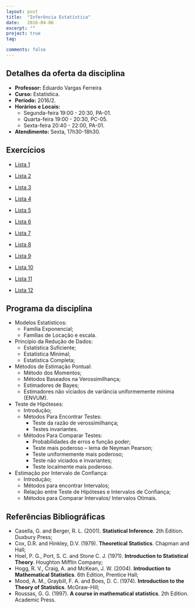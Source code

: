```yaml
---
layout: post
title:  "Inferência Estatística"
date:   2016-04-06
excerpt: "" 
project: true
tag:

comments: false
---
```


## Detalhes da oferta da disciplina

  * **Professor:** Eduardo Vargas Ferreira
  * **Curso:** Estatística.
  * **Período:** 2016/2.
  * **Horários e Locais:**
     * Segunda-feira 19:00 - 20:30, PA-01.
     * Quarta-feira 19:00 - 20:30, PC-05.
     * Sexta-feira 20:40 - 22:00, PA-01.
  * **Atendimento:** Sexta, 17h30-18h30.


## Exercícios

* [Lista 1](http://www.leg.ufpr.br/~eferreira/CE085-2016/Lista1.pdf)

* [Lista 2](http://www.leg.ufpr.br/~eferreira/CE085-2016/Lista2.pdf) 

* [Lista 3](http://www.leg.ufpr.br/~eferreira/CE085-2016/Lista3.pdf) 

* [Lista 4](http://www.leg.ufpr.br/~eferreira/CE085-2016/Lista4.pdf) 

* [Lista 5](http://www.leg.ufpr.br/~eferreira/CE085-2016/Lista5.pdf) 

* [Lista 6](http://www.leg.ufpr.br/~eferreira/CE085-2016/Lista6.pdf) 

* [Lista 7](http://www.leg.ufpr.br/~eferreira/CE085-2016/Lista7.pdf) 

* [Lista 8](http://www.leg.ufpr.br/~eferreira/CE085-2016/Lista8.pdf) 

* [Lista 9](http://www.leg.ufpr.br/~eferreira/CE085-2016/Lista9.pdf) 

* [Lista 10](http://www.leg.ufpr.br/~eferreira/CE085-2016/Lista10.pdf) 

* [Lista 11](http://www.leg.ufpr.br/~eferreira/CE085-2016/Lista11.pdf) 

* [Lista 12](http://www.leg.ufpr.br/~eferreira/CE085-2016/Lista12.pdf) 


## Programa da disciplina

   - Modelos Estatísticos:
       * Família Exponencial;
       * Famílias de Locação e escala.
   - Princípio da Redução de Dados:
        * Estatística Suficiente;
        * Estatística Minimal;
        * Estatística Completa;    
   - Métodos de Estimação Pontual:
        * Método dos Momentos;
        * Métodos Baseados na Verossimilhança;
        * Estimadores de Bayes;
        * Estimadores não viciados de variância uniformemente mínima (ENVUM).
   - Teste de Hipóteses:
        * Introdução;
        * Métodos Para Encontrar Testes:
           * Teste da razão de verossimilhança;
           * Testes invariantes.
        * Métodos Para Comparar Testes:
           * Probabilidades de erros e função poder;
           * Teste mais poderoso – lema de Neyman Pearson;
           * Teste uniformemente mais poderoso;
           * Teste não viciados e invariantes;
           * Teste localmente mais poderoso.
   - Estimação por Intervalo de Confiança:
        * Introdução;
        * Métodos para encontrar Intervalos;
        * Relação entre Teste de Hipóteses e Intervalos de Confiança;
        * Métodos para Comparar Intervalos/ Intervalos Otimais.

## Referências Bibliográficas

* Casella, G. and Berger, R. L. (2001). **Statistical Inference**. 2th Edition. Duxbury Press;
* Cox, D.R. and Hinkley, D.V. (1979). **Theoretical Statistics**. Chapman and Hall;
* Hoel, P. G., Port, S. C. and Stone C. J. (1971). **Introduction to Statistical Theory**. Houghton Mifflin Company;
* Hogg, R. V., Craig, A. and McKean, J. W. (2004). **Introduction to Mathematical Statistics**. 6th Edition, Prentice Hall;
* Mood, A. M., Graybill, F. A. and Boes, D. C. (1974). **Introduction to the Theory of Statistics**. McGraw-Hill;
* Roussas, G. G. (1997). **A course in mathematical statistics**. 2th Edition. Academic Press.




